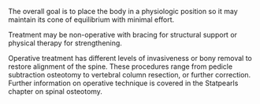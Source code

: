 The overall goal is to place the body in a physiologic position so it may maintain its cone of equilibrium with minimal effort.

Treatment may be non-operative with bracing for structural support or physical therapy for strengthening.

Operative treatment has different levels of invasiveness or bony removal to restore alignment of the spine. These procedures range from pedicle subtraction osteotomy to vertebral column resection, or further correction. Further information on operative technique is covered in the Statpearls chapter on spinal osteotomy.